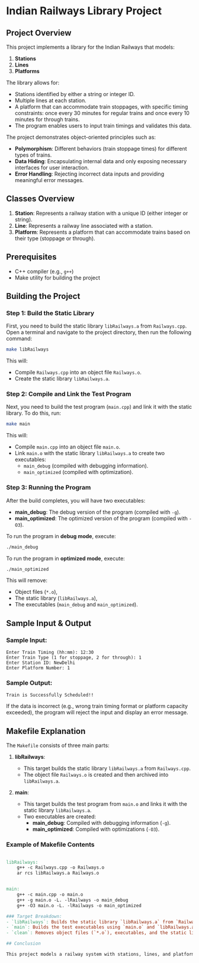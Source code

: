 
# Indian Railways Library Project

## Project Overview
This project implements a library for the Indian Railways that models:
1. **Stations**
2. **Lines**
3. **Platforms**

The library allows for:
- Stations identified by either a string or integer ID.
- Multiple lines at each station.
- A platform that can accommodate train stoppages, with specific timing constraints: once every 30 minutes for regular trains and once every 10 minutes for through trains.
- The program enables users to input train timings and validates this data.

The project demonstrates object-oriented principles such as:
- **Polymorphism**: Different behaviors (train stoppage times) for different types of trains.
- **Data Hiding**: Encapsulating internal data and only exposing necessary interfaces for user interaction.
- **Error Handling**: Rejecting incorrect data inputs and providing meaningful error messages.


## Classes Overview
1. **Station**: Represents a railway station with a unique ID (either integer or string).
2. **Line**: Represents a railway line associated with a station.
3. **Platform**: Represents a platform that can accommodate trains based on their type (stoppage or through).

## Prerequisites
- C++ compiler (e.g., `g++`)
- Make utility for building the project

## Building the Project

### Step 1: Build the Static Library

First, you need to build the static library `libRailways.a` from `Railways.cpp`. Open a terminal and navigate to the project directory, then run the following command:

```bash
make libRailways
```

This will:
- Compile `Railways.cpp` into an object file `Railways.o`.
- Create the static library `libRailways.a`.

### Step 2: Compile and Link the Test Program

Next, you need to build the test program (`main.cpp`) and link it with the static library. To do this, run:

```bash
make main
```

This will:
- Compile `main.cpp` into an object file `main.o`.
- Link `main.o` with the static library `libRailways.a` to create two executables:
  - `main_debug` (compiled with debugging information).
  - `main_optimized` (compiled with optimization).

### Step 3: Running the Program

After the build completes, you will have two executables:
- **main_debug**: The debug version of the program (compiled with `-g`).
- **main_optimized**: The optimized version of the program (compiled with `-O3`).

To run the program in **debug mode**, execute:

```bash
./main_debug
```

To run the program in **optimized mode**, execute:

```bash
./main_optimized
```



This will remove:
- Object files (`*.o`),
- The static library (`libRailways.a`),
- The executables (`main_debug` and `main_optimized`).

## Sample Input & Output

### Sample Input:

```
Enter Train Timing (hh:mm): 12:30
Enter Train Type (1 for stoppage, 2 for through): 1
Enter Station ID: NewDelhi
Enter Platform Number: 1
```

### Sample Output:

```
Train is Successfully Scheduled!!
```

If the data is incorrect (e.g., wrong train timing format or platform capacity exceeded), the program will reject the input and display an error message.

## Makefile Explanation

The `Makefile` consists of three main parts:

1. **libRailways**:
   - This target builds the static library `libRailways.a` from `Railways.cpp`.
   - The object file `Railways.o` is created and then archived into `libRailways.a`.

2. **main**:
   - This target builds the test program from `main.o` and links it with the static library `libRailways.a`.
   - Two executables are created:
     - **main_debug**: Compiled with debugging information (`-g`).
     - **main_optimized**: Compiled with optimizations (`-O3`).


### Example of Makefile Contents

```makefile

libRailways:
    g++ -c Railways.cpp -o Railways.o      
    ar rcs libRailways.a Railways.o        


main:
	g++ -c main.cpp -o main.o
	g++ -g main.o -L. -lRailways -o main_debug
	g++ -O3 main.o -L. -lRailways -o main_optimized

### Target Breakdown:
- `libRailways`: Builds the static library `libRailways.a` from `Railways.cpp`.
- `main`: Builds the test executables using `main.o` and `libRailways.a`.
- `clean`: Removes object files (`*.o`), executables, and the static library.

## Conclusion

This project models a railway system with stations, lines, and platforms, implementing object-oriented principles such as polymorphism and data hiding. It allows the user to input train timings, validates the input, and rejects incorrect data. The project uses a `Makefile` to compile the static library and test program, with options for building both a debug and optimized version of the program.


